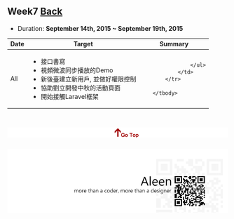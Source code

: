 ## Week7	[Back](./../summary.md)

* Duration: **September 14th, 2015 ~ September 19th, 2015**

<table>
	<thead>
		<th scope="col">Date</th>
		<th scope="col">Target</th>
		<th scope="col">Summary</th>
	</thead>
	<tbody>
		<tr>
			<td>All</td>
			<td>
				<ul>
					<li>接口書寫</li>
					<li>視頻微波同步播放的Demo</li>
					<li>新後臺建立新用戶, 並做好權限控制</li>
					<li>協助劉立開發中秋的活動頁面</li>
					<li>開始接觸Laravel框架</li>
				</ul>
			</td>
			<td>
				<ul>
					
				</ul>
			</td>
		</tr>
	
	</tbody>
</table>


<a href="#" style="left:200px;"><img src="./../../pic/gotop.png"></a>
=====
<a href="http://aleen42.github.io/" target="_blank" ><img src="./../../pic/tail.gif"></a>
